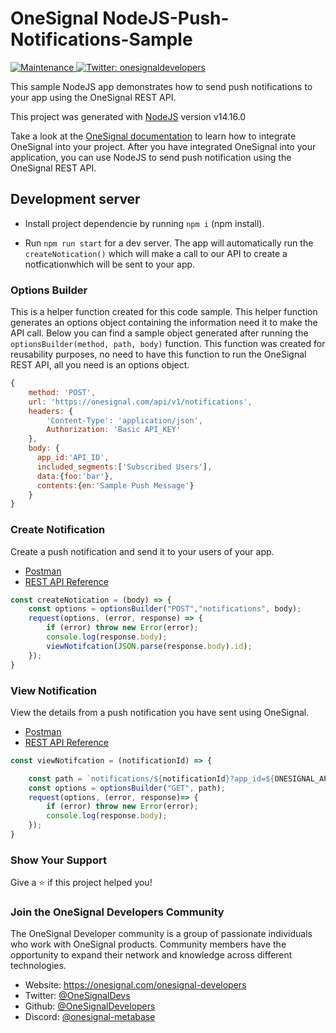 # OneSignal NodeJS-Push-Notifications-Sample

<p>
  <a href="https://github.com/OneSignal/onesignal-expo-plugin/graphs/commit-activity" target="_blank">
    <img alt="Maintenance" src="https://img.shields.io/badge/Maintained%3F-yes-green.svg" />
  </a>
  <a href="https://twitter.com/onesignaldevs" target="_blank">
    <img alt="Twitter: onesignaldevelopers" src="https://img.shields.io/twitter/follow/onesignaldevs?style=social" />
  </a>
</p>

This sample NodeJS app demonstrates how to send push notifications to your app using the OneSignal REST API.

This project was generated with [NodeJS](https://nodejs.org/de/blog/release/v14.16.0/) version v14.16.0

Take a look at the [OneSignal documentation](https://documentation.onesignal.com/docs) to learn how to integrate OneSignal into your project. After you have integrated OneSignal into your application, you can use NodeJS to send push notification using the OneSignal REST API.

## Development server

- Install project dependencie by running `npm i` (npm install).

- Run `npm run start` for a dev server. The app will automatically run the `createNotication()` which will make a call to our API to create a notficationwhich will be sent to your app.

### Options Builder

This is a helper function created for this code sample. This helper function generates an options object containing the information need it to make the API call. Below you can find a sample object generated after running the `optionsBuilder(method, path, body)` function. This function was created for reusability purposes, no need to have this function to run the OneSignal REST API, all you need is an options object.

```javascript
{
    method: 'POST',
    url: 'https://onesignal.com/api/v1/notifications',
    headers: {
        'Content-Type': 'application/json',
        Authorization: 'Basic API_KEY'
    },
    body: {
      app_id:'API_ID',
      included_segments:['Subscribed Users'],
      data:{foo:'bar'},
      contents:{en:'Sample Push Message'}
    }
}
```

### Create Notification

Create a push notification and send it to your users of your app.

- [Postman](https://www.postman.com/onesignaldevs/workspace/onesignal-api/request/16845437-c4f3498f-fd80-4304-a6c1-a3234b923f2c)
- [REST API Reference](https://documentation.onesignal.com/reference#create-notification)

```javascript
const createNotication = (body) => {
    const options = optionsBuilder("POST","notifications", body);
    request(options, (error, response) => {
        if (error) throw new Error(error);
        console.log(response.body);
        viewNotifcation(JSON.parse(response.body).id);
    });
}
```
### View Notification

View the details from a push notification you have sent using OneSignal.

- [Postman](https://www.postman.com/onesignaldevs/workspace/onesignal-api/request/16845437-6c96ecf0-5882-4eac-a386-0d0cabc8ecd2)
- [REST API Reference](https://documentation.onesignal.com/reference#view-notification)

```javascript
const viewNotifcation = (notificationId) => {

    const path = `notifications/${notificationId}?app_id=${ONESIGNAL_APP_ID}`;
    const options = optionsBuilder("GET", path);
    request(options, (error, response)=> {
        if (error) throw new Error(error);
        console.log(response.body);
    });
}
```

### Show Your Support

Give a :star:️ if this project helped you!

### Join the OneSignal Developers Community
The OneSignal Developer community is a group of passionate individuals who work with OneSignal products. Community members have the opportunity to expand their network and knowledge across different technologies.

* Website: https://onesignal.com/onesignal-developers
* Twitter: [@OneSignalDevs](https://twitter.com/onesignal)
* Github:  [@OneSignalDevelopers](https://github.com/OneSignal)
* Discord: [@onesignal-metabase](https://linkedin.com/company/onesignal)

